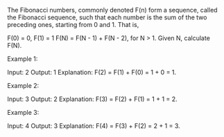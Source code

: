 The Fibonacci numbers, commonly denoted F(n) form a sequence, called the 
Fibonacci sequence, such that each number is the sum of the two preceding 
ones, starting from 0 and 1. That is,
 
F(0) = 0,   F(1) = 1
F(N) = F(N - 1) + F(N - 2), for N > 1.
Given N, calculate F(N).
 
Example 1:
 
Input: 2
Output: 1
Explanation: F(2) = F(1) + F(0) = 1 + 0 = 1.
 
Example 2:
 
Input: 3
Output: 2
Explanation: F(3) = F(2) + F(1) = 1 + 1 = 2.
 
Example 3:
 
Input: 4
Output: 3
Explanation: F(4) = F(3) + F(2) = 2 + 1 = 3.
